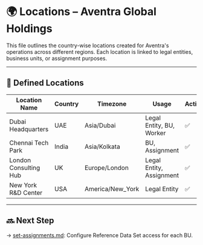 # 🌍 Locations – Aventra Global Holdings

This file outlines the country-wise locations created for Aventra's operations across different regions. Each location is linked to legal entities, business units, or assignment purposes.

---

## 📌 Defined Locations

| Location Name          | Country | Timezone        | Usage                     | Active |
|------------------------|---------|------------------|---------------------------|--------|
| Dubai Headquarters     | UAE     | Asia/Dubai       | Legal Entity, BU, Worker  | ✅     |
| Chennai Tech Park      | India   | Asia/Kolkata     | BU, Assignment            | ✅     |
| London Consulting Hub  | UK      | Europe/London    | Legal Entity, Assignment  | ✅     |
| New York R&D Center    | USA     | America/New_York | Legal Entity              | ✅     |

---

## 🔜 Next Step

→ [set-assignments.md](set-assignments.md): Configure Reference Data Set access for each BU.
